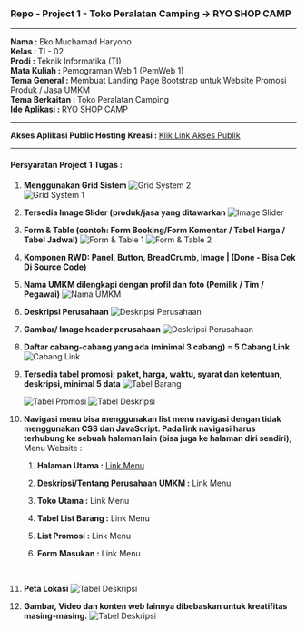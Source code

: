 ### Repo - Project 1 - Toko Peralatan Camping -> RYO SHOP CAMP
<hr />

<b>Nama : </b>Eko Muchamad Haryono <br />
<b>Kelas : </b>TI - 02 <br />
<b>Prodi : </b>Teknik Informatika (TI) <br />
<b>Mata Kuliah : </b>Pemograman Web 1 (PemWeb 1) <br />
<b>Tema General : </b>Membuat Landing Page Bootstrap untuk Website Promosi Produk / Jasa UMKM <br />
<b>Tema Berkaitan : </b>Toko Peralatan Camping<br />
<b>Ide Aplikasi : </b>RYO SHOP CAMP<br />

<hr />

<b>Akses Aplikasi Public Hosting Kreasi : </b><a href ="https://kreasi.nurulfikri.ac.id/ekom23079ti/Project_01/Toko_Peralatan_Camping">Klik Link Akses Publik </a>

<hr />

<h4>Persyaratan Project 1 Tugas :</h4>

1. <b>Menggunakan Grid Sistem</b>
   <img src="Toko_Peralatan_Camping/readme_md/1_grid_system_2.png" alt="Grid System 2"><br>
    <img src="Toko_Peralatan_Camping/readme_md/1_grid_system_1.png" alt="Grid System 1"> 

2. <b>Tersedia Image Slider (produk/jasa yang ditawarkan</b>
       <img src="Toko_Peralatan_Camping/readme_md/2_image_slider.png" alt="Image Slider"> 

3. <b>Form & Table (contoh: Form Booking/Form Komentar / Tabel Harga / Tabel Jadwal)</b>
       <img src="Toko_Peralatan_Camping/readme_md/3_form_komentar_saran.png" alt="Form & Table 1"> 
       <img src="Toko_Peralatan_Camping/readme_md/3_tabel_barang.png" alt="Form & Table 2"> <br>

4. <b>Komponen RWD: Panel, Button, BreadCrumb, Image | (Done - Bisa Cek Di Source Code)</b><br>

5. <b>Nama UMKM dilengkapi dengan profil dan foto (Pemilik / Tim / Pegawai)</b>
   <img src="Toko_Peralatan_Camping/readme_md/5_nama_umkm.png" alt="Nama UMKM"> 

6. <b>Deskripsi Perusahaan</b>
   <img src="Toko_Peralatan_Camping/readme_md/6_deskripsi_perusahaan.png" alt="Deskripsi Perusahaan"> 

7. <b>Gambar/ Image header perusahaan</b>
   <img src="Toko_Peralatan_Camping/readme_md/7_gambar_image_header_perusahaan.png" alt="Deskripsi Perusahaan"> 

8. <b>Daftar cabang-cabang yang ada (minimal 3 cabang) = 5 Cabang Link</b>
   <img src="Toko_Peralatan_Camping/readme_md/8_daftar_cabang_yang_ada_5.png" alt="Cabang Link"> 

9.  <b>Tersedia tabel promosi: paket, harga, waktu, syarat dan ketentuan, deskripsi, minimal 5 data</b>
    <img src="Toko_Peralatan_Camping/readme_md/9_tabel_barang.png" alt="Tabel Barang"> 

    <img src="Toko_Peralatan_Camping/readme_md/9_tabel_barang_promosi.png" alt="Tabel Promosi">

    <img src="Toko_Peralatan_Camping/readme_md/9_tabel_barang_deskripsi.png" alt="Tabel Deskripsi">

10. <b>Navigasi menu bisa menggunakan list menu navigasi dengan tidak menggunakan CSS dan JavaScript. Pada link navigasi harus terhubung ke sebuah halaman lain (bisa juga ke halaman diri sendiri)</b>, Menu Website :<br>
    1. <b>Halaman Utama :</b> <a href="https://kreasi.nurulfikri.ac.id/ekom23079ti/Project_01/Toko_Peralatan_Camping/index.html">Link Menu</a>

    2. <b>Deskripsi/Tentang Perusahaan UMKM :</b> <a hred="https://kreasi.nurulfikri.ac.id/ekom23079ti/Project_01/Toko_Peralatan_Camping/about.html">Link Menu</a>

    3. <b>Toko Utama :</b> <a hred="https://kreasi.nurulfikri.ac.id/ekom23079ti/Project_01/Toko_Peralatan_Camping/toko_utama.html">Link Menu</a> 
    
    4. <b>Tabel List Barang :</b> <a hred="https://kreasi.nurulfikri.ac.id/ekom23079ti/Project_01/Toko_Peralatan_Camping/table_list_barang.html">Link Menu</a>
    
    5. <b>List Promosi :</b> <a hred="https://kreasi.nurulfikri.ac.id/ekom23079ti/Project_01/Toko_Peralatan_Camping/table_list_barang_promosi.html">Link Menu</a>
    
    6. <b>Form Masukan :</b> <a hred="https://kreasi.nurulfikri.ac.id/ekom23079ti/Project_01/Toko_Peralatan_Camping/form_perusahaan.html">Link Menu</a>
    <br>

11. <b>Peta Lokasi</b>
    <img src="Toko_Peralatan_Camping/readme_md/11_Peta_Lokasi.png" alt="Tabel Deskripsi">

12. <b>Gambar, Video dan konten web lainnya dibebaskan untuk kreatifitas masing-masing.</b>
    <img src="Toko_Peralatan_Camping/readme_md/12_gambar_video.png" alt="Tabel Deskripsi">